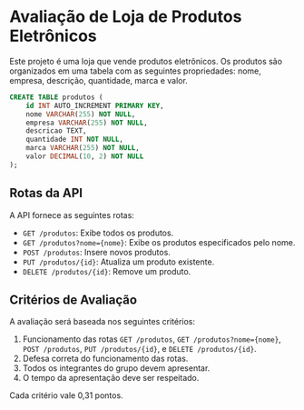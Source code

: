 # Avaliação de Loja de Produtos Eletrônicos

Este projeto é uma loja que vende produtos eletrônicos. Os produtos são organizados em uma tabela com as seguintes propriedades: nome, empresa, descrição, quantidade, marca e valor.

```sql
CREATE TABLE produtos (
    id INT AUTO_INCREMENT PRIMARY KEY,
    nome VARCHAR(255) NOT NULL,
    empresa VARCHAR(255) NOT NULL,
    descricao TEXT,
    quantidade INT NOT NULL,
    marca VARCHAR(255) NOT NULL,
    valor DECIMAL(10, 2) NOT NULL
);
```

## Rotas da API

A API fornece as seguintes rotas:

- `GET /produtos`: Exibe todos os produtos.
- `GET /produtos?nome={nome}`: Exibe os produtos especificados pelo nome.
- `POST /produtos`: Insere novos produtos.
- `PUT /produtos/{id}`: Atualiza um produto existente.
- `DELETE /produtos/{id}`: Remove um produto.

## Critérios de Avaliação

A avaliação será baseada nos seguintes critérios:

1. Funcionamento das rotas `GET /produtos`, `GET /produtos?nome={nome}`, `POST /produtos`, `PUT /produtos/{id}`, e `DELETE /produtos/{id}`.
2. Defesa correta do funcionamento das rotas.
3. Todos os integrantes do grupo devem apresentar.
4. O tempo da apresentação deve ser respeitado.

Cada critério vale 0,31 pontos.